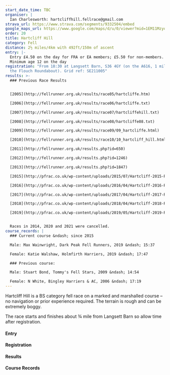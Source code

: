 ```yaml
---
start_date_time: TBC
organiser: |
  Ian Charlesworth: hartcliffhill.fellrace@gmail.com
strava_url: https://www.strava.com/segments/9332504/embed
google_maps_url: https://www.google.com/maps/d/u/0/viewer?mid=1EM11MzyonbhY9uGBGz9TcX9yeOw&hl=en&ll=53.53444107128965%2C-1.6152743120117141&z=12
order: 20
title: Hartcliff Hill
category: Fell
distance: 2½ miles/4km with 492ft/150m of ascent
entry: |-
  Entry £4.50 on the day for FRA or EA members; £5.50 for non-members.
  Minimum age 12 on the day
registration: "From 18:30 at Langsett Barn, S36 4GY (on the A616, 1 mile SE of
  the Flouch Roundabout). Grid ref: SE211005"
results: >-
  ### Previous Race Results


  [2005](http://fellrunner.org.uk/results/race05/hartcliffe.htm)

  [2006](http://fellrunner.org.uk/results/race06/hartcliffe.txt)

  [2007](http://fellrunner.org.uk/results/race07/hartcliffehill.txt)

  [2008](http://fellrunner.org.uk/results/race08/hartcliffe08.txt)

  [2009](http://fellrunner.org.uk/results/race09/09_hartcliffe.html)

  [2010](http://fellrunner.org.uk/results/race10/10_hartcliff_hill.html)

  [2011](http://fellrunner.org.uk/results.php?id=650)

  [2012](http://fellrunner.org.uk/results.php?id=1246)

  [2013](http://fellrunner.org.uk/results.php?id=1847)

  [2015](http://pfrac.co.uk/wp-content/uploads/2015/07/Hartcliff-2015-Results.pdf)

  [2016](http://pfrac.co.uk/wp-content/uploads/2016/04/Hartcliff-2016-Results.pdf)

  [2017](http://pfrac.co.uk/wp-content/uploads/2017/04/Hartcliff-2017-Results.pdf)

  [2018](http://pfrac.co.uk/wp-content/uploads/2018/04/Hartcliff-2018-Results.pdf)

  [2019](http://pfrac.co.uk/wp-content/uploads/2019/05/Hartcliff-2019-Results.pdf)


  Races in 2014, 2020 and 2021 were cancelled.
course_records: |
  ### Current course &ndash; since 2015

  Male: Max Wainwright, Dark Peak Fell Runners, 2019 &ndash; 15:37

  Female: Katie Walshaw, Holmfirth Harriers, 2019 &ndash; 17:47

  ### Previous course:

  Male: Stuart Bond, Tommy's Fell Stars, 2009 &ndash; 14:54

  Female: N White, Bingley Harriers & AC, 2006 &ndash; 17:19
---
```

Hartcliff Hill is a BS category fell race on a marked and marshalled course &ndash; no navigation or prior experience required. The terrain is rough and can be extremely boggy.

The race starts and finishes about ¾ mile from Langsett Barn so allow time after registration.

#### Entry



#### Registration



#### Results



#### Course Records
